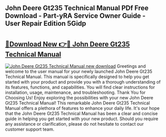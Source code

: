 ## John Deere Gt235 Technical Manual PDf Free Download - Part-yRA Service Owner Guide - User Repair Edition 5Gidp

# <h2><a href="http://bc85792.oget.top/?id=John+Deere+Gt235+Technical+Manual">🔗Download New 👉🔴 John Deere Gt235 Technical Manual</a></h2>

[![John Deere Gt235 Technical Manual new download](https://i.imgur.com/5g1atiW.png)](http://bc85792.oget.top/?id=John+Deere+Gt235+Technical+Manual)
Greetings and welcome to the user manual for your newly launched John Deere Gt235 Technical Manual. This manual is specifically designed to help you get started with your product and provide you with a thorough understanding of its features, functions, and capabilities. You will find clear instructions for installation, usage, maintenance, and troubleshooting. Thank You for Choosing Us! Enjoy exploring the possibilities with your new John Deere Gt235 Technical Manual! This remarkable John Deere Gt235 Technical Manual offers a plethora of features to enhance your daily life. It's our hope that the John Deere Gt235 Technical Manual has been a clear and concise guide in helping you get started with your new product. Should you require any assistance or clarification, please do not hesitate to contact our customer support team.
